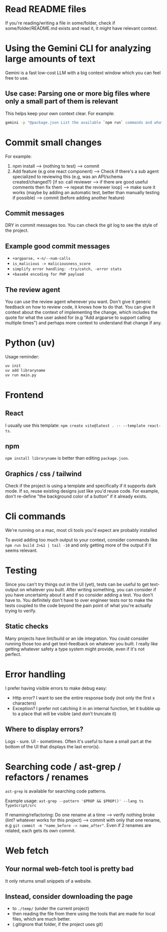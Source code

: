 # Read README files

If you're reading/writing a file in some/folder, check if some/folder/README.md exists and read it, it might have relevant context.

# Using the Gemini CLI for analyzing large amounts of text

Gemini is a fast low-cost LLM with a big context window which you can feel free to use.

## Use case: Parsing one or more big files where only a small part of them is relevant

This helps keep your own context clear. For example:

```sh
gemini -p "@package.json List the available `npm run` commands and what each of them does"
```

# Commit small changes

For example:

1. npm install --> (nothing to test) --> commit
2. Add feature (e.g one react component) --> Check if there's a sub agent specialized to reviewing this (e.g, was an API/schema created/changed?) [if so: call reviewer --> if there are good useful comments then fix them --> repeat the reviewer loop] --> make sure it works (maybe by adding an automatic test, better than manually testing if possible) --> commit (before adding another feature)

## Commit messages

DRY in commit messages too. You can check the git log to see the style of the project.

## Example good commit messages

- `+argparse, +-n/--num-calls`
- `is_malicious -> maliciousness_score`
- `simplify error handling: -try/catch, -error stats`
- `+base64 encoding for PHP payload`

## The review agent

You can use the review agent whenever you want.
Don't give it generic feedback on how to review code, it knows how to do that.
You can give it context about the context of implementing the change, which includes the quote for what the user asked for (e.g "Add argparse to support calling multiple times") and perhaps more context to understand that change if any.

# Python (uv)

Usage reminder:

```sh
uv init
uv add libraryname
uv run main.py
```

# Frontend

## React

I usually use this template: `npm create vite@latest . -- --template react-ts`.

## npm

`npm install libraryname` is better than editing `package.json`.

## Graphics / css / tailwind

Check if the project is using a template and specifically if it supports dark mode. If so, reuse existing designs just like you'd reuse code. For example, don't re-define "the background color of a button" if it already exists.

# Cli commands

We're running on a mac, most cli tools you'd expect are probably installed

To avoid adding too much output to your context, consider commands like `npm run build 2>&1 | tail -10` and only getting more of the output if it seems relevant.

# Testing

Since you can't try things out in the UI (yet), tests can be useful to get text-output on whatever you built.
After writing something, you can consider if you have uncertainty about it and if so consider adding a test.
You don't have to.
You definitely don't have to over engineer tests nor to make the tests coupled to the code beyond the pain point of what you're actually trying to verify.

## Static checks

Many projects have lint/build or an ide integration. You could consider running those too and get text-feedback on whatever you built. I really like getting whatever safety a type system might provide, even if it's not perfect.

# Error handling

I prefer having visible errors to make debug easy:

- Http error? I want to see the entire response body (not only the first x characters)
- Exception? I prefer not catching it in an internal function, let it bubble up to a place that will be visible (and don't truncate it)

## Where to display errors?

Logs - sure.
UI - sometimes. Often it's useful to have a small part at the bottom of the UI that displays the last error(s).

# Searching code / ast-grep / refactors / renames

`ast-grep` is available for searching code patterns.

Example usage:
`ast-grep --pattern '$PROP && $PROP()' --lang ts TypeScript/src`

If renaming/refactoring:
Do one rename at a time --> verify nothing broke (lint? whatever works for this project) --> commit with only that one rename, e.g `git commit -m "name_before -> name_after"`.
Even if 2 renames are related, each gets its own commit.

# Web fetch

## Your normal web-fetch tool is pretty bad

It only returns small snippets of a website.

## Instead, consider downloading the page

- to `./temp/` (under the current project)
- then reading the file from there using the tools that are made for local files, which are much better.
- (.gitignore that folder, if the project uses git)
